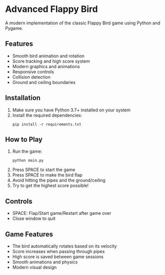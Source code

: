 # Advanced Flappy Bird

A modern implementation of the classic Flappy Bird game using Python and Pygame.

## Features

- Smooth bird animation and rotation
- Score tracking and high score system
- Modern graphics and animations
- Responsive controls
- Collision detection
- Ground and ceiling boundaries

## Installation

1. Make sure you have Python 3.7+ installed on your system
2. Install the required dependencies:
   ```
   pip install -r requirements.txt
   ```

## How to Play

1. Run the game:
   ```
   python main.py
   ```
2. Press SPACE to start the game
3. Press SPACE to make the bird flap
4. Avoid hitting the pipes and the ground/ceiling
5. Try to get the highest score possible!

## Controls

- SPACE: Flap/Start game/Restart after game over
- Close window to quit

## Game Features

- The bird automatically rotates based on its velocity
- Score increases when passing through pipes
- High score is saved between game sessions
- Smooth animations and physics
- Modern visual design 